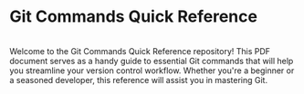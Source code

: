 # Git Commands Quick Reference
<br>
Welcome to the Git Commands Quick Reference repository! This PDF document serves as a handy guide to essential Git commands that will help you streamline your version control workflow. Whether you're a beginner or a seasoned developer, this reference will assist you in mastering Git.

